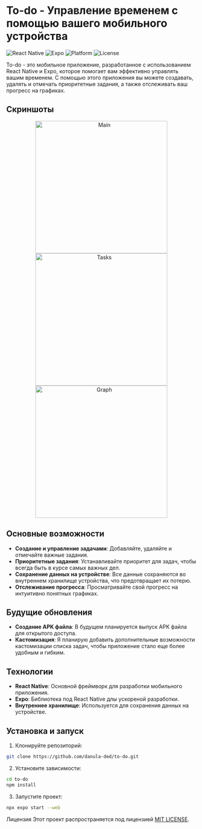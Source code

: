 # To-do - Управление временем с помощью вашего мобильного устройства

![React Native](https://img.shields.io/badge/React%20Native-0.73.4-blue.svg)
![Expo](https://img.shields.io/badge/Expo-~50.0.13-blue.svg)
![Platform](https://img.shields.io/badge/Platform-iOS%20|%20Android|%20Web-brightgreen)
![License](https://img.shields.io/github/license/yourusername/TodoApp)

To-do - это мобильное приложение, разработанное с использованием React Native и Expo, которое помогает вам эффективно управлять вашим временем. С помощью этого приложения вы можете создавать, удалять и отмечать приоритетные задания, а также отслеживать ваш прогресс на графиках.

## Скриншоты
<div align="center">
  
  <img src="https://github.com/user-attachments/assets/1ee537b4-2c27-4e8e-a573-58e4d73e4f61" alt="Main" height="350" />
  <img src="https://github.com/user-attachments/assets/b0669230-bc3d-482e-893a-4d45ad692aec" alt="Tasks" height="350" />
  <img src="https://github.com/user-attachments/assets/55f94851-a666-45bf-9eac-069fbedad5bd" alt="Graph" height="350" />

</div>

## Основные возможности

- **Создание и управление задачами**: Добавляйте, удаляйте и отмечайте важные задания.
- **Приоритетные задания**: Устанавливайте приоритет для задач, чтобы всегда быть в курсе самых важных дел.
- **Сохранение данных на устройстве**: Все данные сохраняются во внутреннем хранилище устройства, что предотвращает их потерю.
- **Отслеживание прогресса**: Просматривайте свой прогресс на интуитивно понятных графиках.

## Будущие обновления

- **Создание APK файла**: В будущем планируется выпуск APK файла для открытого доступа.
- **Кастомизация**: Я планирую добавить дополнительные возможности кастомизации списка задач, чтобы приложение стало еще более удобным и гибким.

## Технологии

- **React Native**: Основной фреймворк для разработки мобильного приложения.
- **Expo**: Библиотека под React Native длы ускореной разработки.
- **Внутреннее хранилище**: Используется для сохранения данных на устройстве.

## Установка и запуск

1. Клонируйте репозиторий:
```bash
git clone https://github.com/danula-ded/to-do.git
```
2. Установите зависимости:
```bash
cd to-do
npm install
```
3. Запустите проект:
```bash
npx expo start --web
```


Лицензия
Этот проект распространяется под лицензией [MIT LICENSE](./LICENSE).